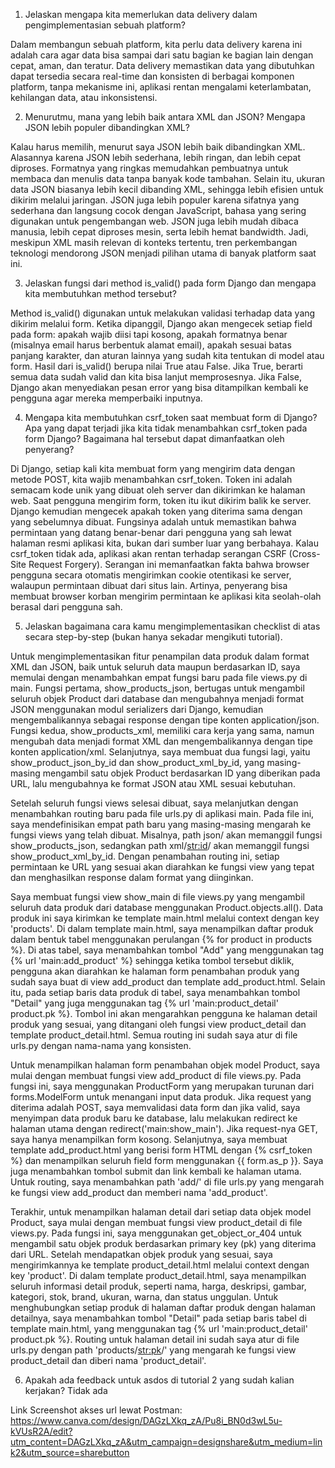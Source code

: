 1. Jelaskan mengapa kita memerlukan data delivery dalam pengimplementasian sebuah platform?

Dalam membangun sebuah platform, kita perlu data delivery karena ini adalah cara agar data bisa sampai dari satu bagian ke bagian lain dengan cepat, aman, dan teratur. Data delivery memastikan data yang dibutuhkan dapat tersedia secara real-time dan konsisten di berbagai komponen platform, tanpa mekanisme ini, aplikasi rentan mengalami keterlambatan, kehilangan data, atau inkonsistensi.

2. Menurutmu, mana yang lebih baik antara XML dan JSON? Mengapa JSON lebih populer dibandingkan XML?

Kalau harus memilih, menurut saya JSON lebih baik dibandingkan XML. Alasannya karena JSON lebih sederhana, lebih ringan, dan lebih cepat diproses. Formatnya yang ringkas memudahkan pembuatnya untuk membaca dan menulis data tanpa banyak kode tambahan. Selain itu, ukuran data JSON biasanya lebih kecil dibanding XML, sehingga lebih efisien untuk dikirim melalui jaringan. JSON juga lebih populer karena sifatnya yang sederhana dan langsung cocok dengan JavaScript, bahasa yang sering digunakan untuk pengembangan web. JSON juga lebih mudah dibaca manusia, lebih cepat diproses mesin, serta lebih hemat bandwidth. Jadi, meskipun XML masih relevan di konteks tertentu, tren perkembangan teknologi mendorong JSON menjadi pilihan utama di banyak platform saat ini.

3. Jelaskan fungsi dari method is_valid() pada form Django dan mengapa kita membutuhkan method tersebut?

Method is_valid() digunakan untuk melakukan validasi terhadap data yang dikirim melalui form. Ketika dipanggil, Django akan mengecek setiap field pada form: apakah wajib diisi tapi kosong, apakah formatnya benar (misalnya email harus berbentuk alamat email), apakah sesuai batas panjang karakter, dan aturan lainnya yang sudah kita tentukan di model atau form. Hasil dari is_valid() berupa nilai True atau False. Jika True, berarti semua data sudah valid dan kita bisa lanjut memprosesnya. Jika False, Django akan menyediakan pesan error yang bisa ditampilkan kembali ke pengguna agar mereka memperbaiki inputnya.

4. Mengapa kita membutuhkan csrf_token saat membuat form di Django? Apa yang dapat terjadi jika kita tidak menambahkan csrf_token pada form Django? Bagaimana hal tersebut dapat dimanfaatkan oleh penyerang?

Di Django, setiap kali kita membuat form yang mengirim data dengan metode POST, kita wajib menambahkan csrf_token. Token ini adalah semacam kode unik yang dibuat oleh server dan dikirimkan ke halaman web. Saat pengguna mengirim form, token itu ikut dikirim balik ke server. Django kemudian mengecek apakah token yang diterima sama dengan yang sebelumnya dibuat. Fungsinya adalah untuk memastikan bahwa permintaan yang datang benar-benar dari pengguna yang sah lewat halaman resmi aplikasi kita, bukan dari sumber luar yang berbahaya. Kalau csrf_token tidak ada, aplikasi akan rentan terhadap serangan CSRF (Cross-Site Request Forgery). Serangan ini memanfaatkan fakta bahwa browser pengguna secara otomatis mengirimkan cookie otentikasi ke server, walaupun permintaan dibuat dari situs lain. Artinya, penyerang bisa membuat browser korban mengirim permintaan ke aplikasi kita seolah-olah berasal dari pengguna sah.

5. Jelaskan bagaimana cara kamu mengimplementasikan checklist di atas secara step-by-step (bukan hanya sekadar mengikuti tutorial).

Untuk mengimplementasikan fitur penampilan data produk dalam format XML dan JSON, baik untuk seluruh data maupun berdasarkan ID, saya memulai dengan menambahkan empat fungsi baru pada file views.py di main. Fungsi pertama, show_products_json, bertugas untuk mengambil seluruh objek Product dari database dan mengubahnya menjadi format JSON menggunakan modul serializers dari Django, kemudian mengembalikannya sebagai response dengan tipe konten application/json. Fungsi kedua, show_products_xml, memiliki cara kerja yang sama, namun mengubah data menjadi format XML dan mengembalikannya dengan tipe konten application/xml. Selanjutnya, saya membuat dua fungsi lagi, yaitu show_product_json_by_id dan show_product_xml_by_id, yang masing-masing mengambil satu objek Product berdasarkan ID yang diberikan pada URL, lalu mengubahnya ke format JSON atau XML sesuai kebutuhan.

Setelah seluruh fungsi views selesai dibuat, saya melanjutkan dengan menambahkan routing baru pada file urls.py di aplikasi main. Pada file ini, saya mendefinisikan empat path baru yang masing-masing mengarah ke fungsi views yang telah dibuat. Misalnya, path json/ akan memanggil fungsi show_products_json, sedangkan path xml/<str:id>/ akan memanggil fungsi show_product_xml_by_id. Dengan penambahan routing ini, setiap permintaan ke URL yang sesuai akan diarahkan ke fungsi view yang tepat dan menghasilkan response dalam format yang diinginkan.

Saya membuat fungsi view show_main di file views.py yang mengambil seluruh data produk dari database menggunakan Product.objects.all(). Data produk ini saya kirimkan ke template main.html melalui context dengan key 'products'. Di dalam template main.html, saya menampilkan daftar produk dalam bentuk tabel menggunakan perulangan {% for product in products %}. Di atas tabel, saya menambahkan tombol "Add" yang menggunakan tag {% url 'main:add_product' %} sehingga ketika tombol tersebut diklik, pengguna akan diarahkan ke halaman form penambahan produk yang sudah saya buat di view add_product dan template add_product.html. Selain itu, pada setiap baris data produk di tabel, saya menambahkan tombol "Detail" yang juga menggunakan tag {% url 'main:product_detail' product.pk %}. Tombol ini akan mengarahkan pengguna ke halaman detail produk yang sesuai, yang ditangani oleh fungsi view product_detail dan template product_detail.html. Semua routing ini sudah saya atur di file urls.py dengan nama-nama yang konsisten.

Untuk menampilkan halaman form penambahan objek model Product, saya mulai dengan membuat fungsi view add_product di file views.py. Pada fungsi ini, saya menggunakan ProductForm yang merupakan turunan dari forms.ModelForm untuk menangani input data produk. Jika request yang diterima adalah POST, saya memvalidasi data form dan jika valid, saya menyimpan data produk baru ke database, lalu melakukan redirect ke halaman utama dengan redirect('main:show_main'). Jika request-nya GET, saya hanya menampilkan form kosong. Selanjutnya, saya membuat template add_product.html yang berisi form HTML dengan {% csrf_token %} dan menampilkan seluruh field form menggunakan {{ form.as_p }}. Saya juga menambahkan tombol submit dan link kembali ke halaman utama. Untuk routing, saya menambahkan path 'add/' di file urls.py yang mengarah ke fungsi view add_product dan memberi nama 'add_product'.

Terakhir, untuk menampilkan halaman detail dari setiap data objek model Product, saya mulai dengan membuat fungsi view product_detail di file views.py. Pada fungsi ini, saya menggunakan get_object_or_404 untuk mengambil satu objek produk berdasarkan primary key (pk) yang diterima dari URL. Setelah mendapatkan objek produk yang sesuai, saya mengirimkannya ke template product_detail.html melalui context dengan key 'product'. Di dalam template product_detail.html, saya menampilkan seluruh informasi detail produk, seperti nama, harga, deskripsi, gambar, kategori, stok, brand, ukuran, warna, dan status unggulan. Untuk menghubungkan setiap produk di halaman daftar produk dengan halaman detailnya, saya menambahkan tombol "Detail" pada setiap baris tabel di template main.html, yang menggunakan tag {% url 'main:product_detail' product.pk %}. Routing untuk halaman detail ini sudah saya atur di file urls.py dengan path 'products/<str:pk>/' yang mengarah ke fungsi view product_detail dan diberi nama 'product_detail'. 

6. Apakah ada feedback untuk asdos di tutorial 2 yang sudah kalian kerjakan?
Tidak ada

Link Screenshot akses url lewat Postman: https://www.canva.com/design/DAGzLXkq_zA/Pu8i_BN0d3wL5u-kVUsR2A/edit?utm_content=DAGzLXkq_zA&utm_campaign=designshare&utm_medium=link2&utm_source=sharebutton